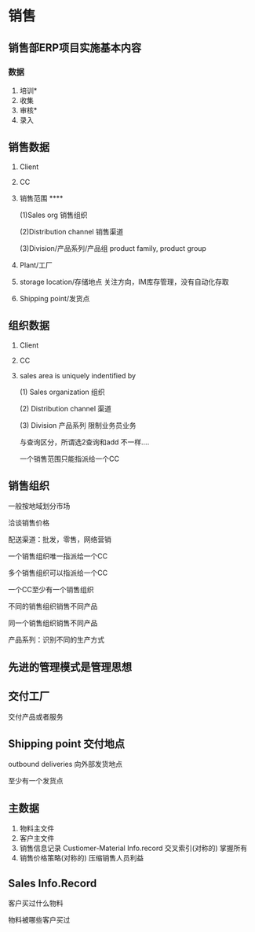 # 销售

## 销售部ERP项目实施基本内容
### 数据
1. 培训*
2. 收集
3. 审核*
4. 录入

## 销售数据
1. Client 
2. CC
3. 销售范围 ****

   (1)Sales org 销售组织
   
   (2)Distribution channel 销售渠道
   
   (3)Division/产品系列/产品组 product family, product group
  
4. Plant/工厂
5. storage location/存储地点 关注方向，IM库存管理，没有自动化存取
6. Shipping point/发货点

## 组织数据
1. Client
2. CC
3. sales area is uniquely indentified by 

   (1) Sales organization  组织
   
   (2) Distribution channel 渠道
   
   (3) Division 产品系列 限制业务员业务
   
   与查询区分，所谓选2查询和add 不一样....
   
   一个销售范围只能指派给一个CC

## 销售组织
一般按地域划分市场

洽谈销售价格

配送渠道：批发，零售，网络营销

一个销售组织唯一指派给一个CC

多个销售组织可以指派给一个CC

一个CC至少有一个销售组织

不同的销售组织销售不同产品

同一个销售组织销售不同产品

产品系列：识别不同的生产方式

## 先进的管理模式是管理思想
     

## 交付工厂

交付产品或者服务

   
## Shipping point 交付地点
outbound deliveries 向外部发货地点

至少有一个发货点


## 主数据
1. 物料主文件
2. 客户主文件
3. 销售信息记录 Custiomer-Material Info.record 交叉索引(对称的) 掌握所有
4. 销售价格策略(对称的) 压缩销售人员利益


## Sales Info.Record
客户买过什么物料

物料被哪些客户买过